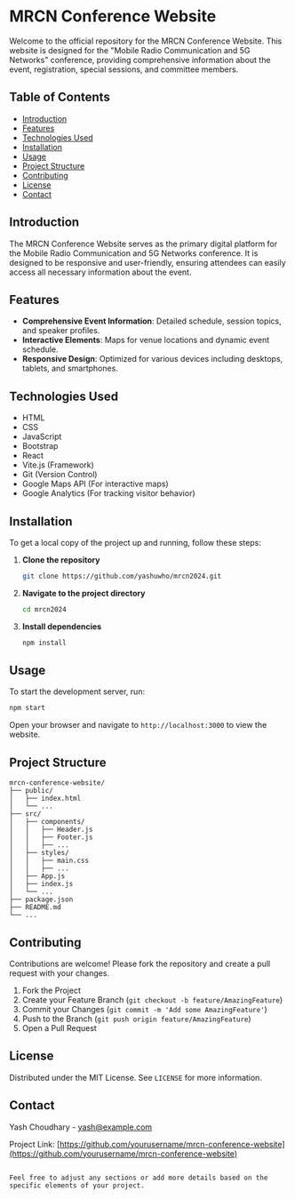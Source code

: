 # MRCN Conference Website

Welcome to the official repository for the MRCN Conference Website. This website is designed for the "Mobile Radio Communication and 5G Networks" conference, providing comprehensive information about the event, registration, special sessions, and committee members.

## Table of Contents

- [Introduction](#introduction)
- [Features](#features)
- [Technologies Used](#technologies-used)
- [Installation](#installation)
- [Usage](#usage)
- [Project Structure](#project-structure)
- [Contributing](#contributing)
- [License](#license)
- [Contact](#contact)

## Introduction

The MRCN Conference Website serves as the primary digital platform for the Mobile Radio Communication and 5G Networks conference. It is designed to be responsive and user-friendly, ensuring attendees can easily access all necessary information about the event.

## Features

- **Comprehensive Event Information**: Detailed schedule, session topics, and speaker profiles.
- **Interactive Elements**: Maps for venue locations and dynamic event schedule.
- **Responsive Design**: Optimized for various devices including desktops, tablets, and smartphones.

## Technologies Used

- HTML
- CSS
- JavaScript
- Bootstrap
- React
- Vite.js (Framework)
- Git (Version Control)
- Google Maps API (For interactive maps)
- Google Analytics (For tracking visitor behavior)

## Installation

To get a local copy of the project up and running, follow these steps:

1. **Clone the repository**
    ```bash
    git clone https://github.com/yashuwho/mrcn2024.git
    ```
2. **Navigate to the project directory**
    ```bash
    cd mrcn2024
    ```
3. **Install dependencies**
    ```bash
    npm install
    ```

## Usage

To start the development server, run:
```bash
npm start
```
Open your browser and navigate to `http://localhost:3000` to view the website.

## Project Structure

```
mrcn-conference-website/
├── public/
│   ├── index.html
│   └── ...
├── src/
│   ├── components/
│   │   ├── Header.js
│   │   ├── Footer.js
│   │   ├── ...
│   ├── styles/
│   │   ├── main.css
│   │   ├── ...
│   ├── App.js
│   ├── index.js
│   └── ...
├── package.json
├── README.md
└── ...
```

## Contributing

Contributions are welcome! Please fork the repository and create a pull request with your changes.

1. Fork the Project
2. Create your Feature Branch (`git checkout -b feature/AmazingFeature`)
3. Commit your Changes (`git commit -m 'Add some AmazingFeature'`)
4. Push to the Branch (`git push origin feature/AmazingFeature`)
5. Open a Pull Request

## License

Distributed under the MIT License. See `LICENSE` for more information.

## Contact

Yash Choudhary - yash@example.com

Project Link: [https://github.com/yourusername/mrcn-conference-website](https://github.com/yourusername/mrcn-conference-website)
```

Feel free to adjust any sections or add more details based on the specific elements of your project.
